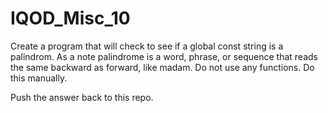 # IQOD_Misc_10

Create a program that will check to see if a global const string is a palindrom. As a note palindrome is a word, phrase, or sequence that reads the same backward as forward, like madam. Do not use any functions. Do this manually.

Push the answer back to this repo.
